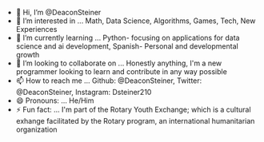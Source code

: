 - 👋 Hi, I’m @DeaconSteiner
- 👀 I’m interested in ... Math, Data Science, Algorithms, Games, Tech, New Experiences
- 🌱 I’m currently learning ... Python- focusing on applications for data science and ai development, Spanish- Personal and developmental growth
- 💞️ I’m looking to collaborate on ... Honestly anything, I'm a new programmer looking to learn and contribute in any way possible
- 📫 How to reach me ... Github: @DeaconSteiner, Twitter: @DeaconSteiner, Instagram: Dsteiner210
- 😄 Pronouns: ... He/Him
- ⚡ Fun fact: ... I'm part of the Rotary Youth Exchange; which is a cultural exhange facilitated by the Rotary program, an international humanitarian organization

<!---
DeaconSteiner/DeaconSteiner is a ✨ special ✨ repository because its `README.md` (this file) appears on your GitHub profile.
You can click the Preview link to take a look at your changes.
--->
